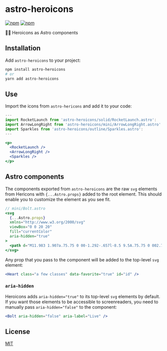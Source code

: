 # astro-heroicons

[![npm](https://img.shields.io/npm/v/astro-heroicons.svg)](https://npmjs.com/package/astro-heroicons) [![npm](https://img.shields.io/npm/dt/astro-heroicons.svg)](https://npmjs.com/package/astro-heroicons)

👩‍🚀 Heroicons as Astro components

## Installation

Add `astro-heroicons` to your project:

```sh
npm install astro-heroicons
# or
yarn add astro-heroicons
```

## Use

Import the icons from `astro-hericons` and add it to your code:

```jsx
---
import RocketLaunch from 'astro-heroicons/solid/RocketLaunch.astro':
import ArrowLongRight from 'astro-heroicons/mini/ArrowLongRight.astro':
import Sparkles from 'astro-heroicons/outline/Sparkles.astro':
---

<p>
  <RocketLaunch />
  <ArrowLongRight />
  <Sparkles />
</p>
```

## Astro components

The components exported from `astro-heroicons` are the raw `svg` elements from Hericons with `{...Astro.props}` added to the root element. This should enable you to customize the element as you see fit.

```jsx
// mini/Bolt.astro
<svg
  {...Astro.props}
  xmlns="http://www.w3.org/2000/svg"
  viewBox="0 0 20 20"
  fill="currentColor"
  aria-hidden="true"
>
  <path d="M11.983 1.907a.75.75 0 00-1.292-.657l-8.5 9.5A.75.75 0 002.75 12h6.572l-1.305 6.093a.75.75 0 001.292.657l8.5-9.5A.75.75 0 0017.25 8h-6.572l1.305-6.093z" />
</svg>
```

Any prop that you pass to the component will be added to the top-level `svg` element:

```jsx
<Heart class="a few classes" data-favorite="true" id="id" />
```

### `aria-hidden`

Heroicons adds `aria-hidden="true"` to its top-level `svg` elements by default. If you want those elements to be accessible to screenreaders, you need to manually pass `aria-hidden="false"` to the component:

```jsx
<Bolt aria-hidden="false" aria-label="Live" />
```

## License

[MIT](/LICENSE)
